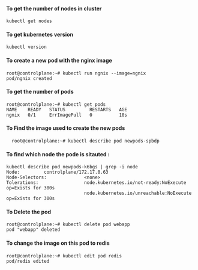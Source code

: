 #### To get the number of nodes in cluster

```
kubectl get nodes
```
#### To get kubernetes version

```
kubectl version
```
#### To create a new pod with the nginx image 

```
root@controlplane:~# kubectl run ngnix --image=ngnix
pod/ngnix created
```

#### To get the number of pods 

```
root@controlplane:~# kubectl get pods               
NAME    READY   STATUS         RESTARTS   AGE
ngnix   0/1     ErrImagePull   0          10s
```
#### To Find the image used to create the new pods

```
  root@controlplane:~# kubectl describe pod newpods-spbdp
```

#### To find which node the pode is sitauted :

```
kubectl describe pod newpods-k6bgs | grep -i node
Node:         controlplane/172.17.0.63
Node-Selectors:              <none>
Tolerations:                 node.kubernetes.io/not-ready:NoExecute op=Exists for 300s
                             node.kubernetes.io/unreachable:NoExecute op=Exists for 300s
```

#### To Delete the pod 

```
root@controlplane:~# kubectl delete pod webapp
pod "webapp" deleted
```

#### To change the image on this pod to redis

```
root@controlplane:~# kubectl edit pod redis
pod/redis edited
```

                             
                             

